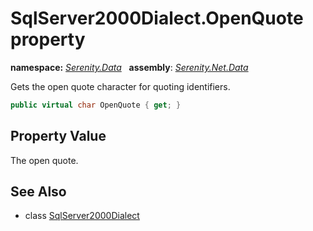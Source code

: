 # SqlServer2000Dialect.OpenQuote property
**namespace:** *[Serenity.Data](../../README.md#serenity.data-namespace)*   **assembly**: *[Serenity.Net.Data](../../README.md)*

Gets the open quote character for quoting identifiers.

```csharp
public virtual char OpenQuote { get; }
```

## Property Value

The open quote.

## See Also

* class [SqlServer2000Dialect](../SqlServer2000Dialect.md)